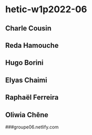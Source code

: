 # hetic-w1p2022-06

## Charle Cousin
## Reda Hamouche
## Hugo Borini
## Elyas Chaimi
## Raphaël Ferreira
## Oliwia Chêne

###groupe06.netlify.com